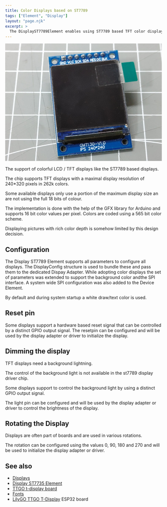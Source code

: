 ```yaml
---
title: Color Displays based on ST7789
tags: ["Element", "Display"]
layout: "page.njk"
excerpt: >
  The DisplayST7789Element enables using ST7789 based TFT color displays.
---
```


![st7789 display](/elements/display/st7789.jpg)

The support of colorful LCD / TFT displays like the ST7789 based displays.

The chip supports TFT displays
with a maximal display resolution of 240*320 pixels in 262k colors.

Some available displays only use a portion of the maximum display size an are not using the full 18 bits of colour.


The implementation is done with the help of the GFX library for Arduino and supports 16 bit color values per pixel. Colors are coded using a 565 bit color scheme.

Displaying pictures with rich color depth is somehow limited by this design decision.


## Configuration

The Display ST7789 Element supports all parameters to configure all displays. The DisplayConfig structure is used to bundle these and pass them to the dedicated Dispay Adapter. While adopting color displays the set of parameters was extended to support the background color andthe SPI interface. A system wide SPI configuration was also added to the Device Element.

By default and during system startup a white draw/text color is used.


## Reset pin

Some displays support a hardware based reset signal that can be controlled by a distinct GPIO output signal. The resetpin can be configured and will be used by the display adapter or driver to initialize the display.


## Dimming the display

TFT displays need a background lightning.

The control of the background light is not available in the st7789 display driver chip.

Some displays support to control the background light by using a distinct GPIO output signal.

The light pin can be configured and will be used by the display adapter or driver to control the brightness of the display.


## Rotating the Display

Displays are often part of boards and are used in various rotations.

The rotation can be configured using the values 0, 90, 180 and 270 and will be used to initialize the display adapter or driver.


## See also

* [Displays](/elements/display/index.md)
* [Display ST7735 Element](/elements/display/st7735.md)
* [TTGO t-display board](/boards/esp32/ttgo-t-display.md)
* [Fonts](/displays/fonts.md)
* [LilyGO TTGO T-Display](/boards/esp32/ttgo-t-display.md) ESP32 board